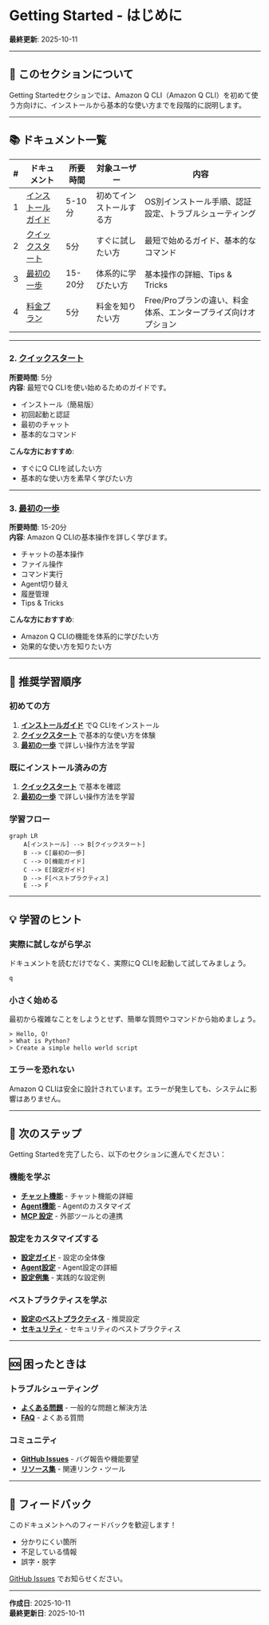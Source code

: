 # Getting Started - はじめに

**最終更新**: 2025-10-11

---

## 🎯 このセクションについて

Getting Startedセクションでは、Amazon Q CLI（Amazon Q CLI）を初めて使う方向けに、インストールから基本的な使い方までを段階的に説明します。

---

## 📚 ドキュメント一覧

| # | ドキュメント | 所要時間 | 対象ユーザー | 内容 |
|---|-------------|---------|-------------|------|
| 1 | [インストールガイド](installation.md) | 5-10分 | 初めてインストールする方 | OS別インストール手順、認証設定、トラブルシューティング |
| 2 | [クイックスタート](quick-start.md) | 5分 | すぐに試したい方 | 最短で始めるガイド、基本的なコマンド |
| 3 | [最初の一歩](first-steps.md) | 15-20分 | 体系的に学びたい方 | 基本操作の詳細、Tips & Tricks |
| 4 | [料金プラン](pricing.md) | 5分 | 料金を知りたい方 | Free/Proプランの違い、料金体系、エンタープライズ向けオプション |



---

### 2. [クイックスタート](quick-start.md)
**所要時間**: 5分  
**内容**: 最短でQ CLIを使い始めるためのガイドです。

- インストール（簡易版）
- 初回起動と認証
- 最初のチャット
- 基本的なコマンド

**こんな方におすすめ**:
- すぐにQ CLIを試したい方
- 基本的な使い方を素早く学びたい方

---

### 3. [最初の一歩](first-steps.md)
**所要時間**: 15-20分  
**内容**: Amazon Q CLIの基本操作を詳しく学びます。

- チャットの基本操作
- ファイル操作
- コマンド実行
- Agent切り替え
- 履歴管理
- Tips & Tricks

**こんな方におすすめ**:
- Amazon Q CLIの機能を体系的に学びたい方
- 効果的な使い方を知りたい方

---

## 🚀 推奨学習順序

### 初めての方

1. **[インストールガイド](installation.md)** でQ CLIをインストール
2. **[クイックスタート](quick-start.md)** で基本的な使い方を体験
3. **[最初の一歩](first-steps.md)** で詳しい操作方法を学習

### 既にインストール済みの方

1. **[クイックスタート](quick-start.md)** で基本を確認
2. **[最初の一歩](first-steps.md)** で詳しい操作方法を学習

### 学習フロー

```mermaid
graph LR
    A[インストール] --> B[クイックスタート]
    B --> C[最初の一歩]
    C --> D[機能ガイド]
    C --> E[設定ガイド]
    D --> F[ベストプラクティス]
    E --> F
```

---

## 💡 学習のヒント

### 実際に試しながら学ぶ

ドキュメントを読むだけでなく、実際にQ CLIを起動して試してみましょう。

```bash
q
```

### 小さく始める

最初から複雑なことをしようとせず、簡単な質問やコマンドから始めましょう。

```
> Hello, Q!
> What is Python?
> Create a simple hello world script
```

### エラーを恐れない

Amazon Q CLIは安全に設計されています。エラーが発生しても、システムに影響はありません。

---

## 🔗 次のステップ

Getting Startedを完了したら、以下のセクションに進んでください：

### 機能を学ぶ
- **[チャット機能](../features/chat.md)** - チャット機能の詳細
- **[Agent機能](../features/agents.md)** - Agentのカスタマイズ
- **[MCP 設定](../configuration/mcp-configuration.md)** - 外部ツールとの連携

### 設定をカスタマイズする
- **[設定ガイド](../configuration/overview.md)** - 設定の全体像
- **[Agent設定](../configuration/agent-configuration.md)** - Agent設定の詳細
- **[設定例集](../configuration/examples.md)** - 実践的な設定例

### ベストプラクティスを学ぶ
- **[設定のベストプラクティス](../best-practices/configuration.md)** - 推奨設定
- **[セキュリティ](../best-practices/security.md)** - セキュリティのベストプラクティス

---

## 🆘 困ったときは

### トラブルシューティング
- **[よくある問題](../troubleshooting/common-issues.md)** - 一般的な問題と解決方法
- **[FAQ](../troubleshooting/faq.md)** - よくある質問

### コミュニティ
- **[GitHub Issues](https://github.com/aws/amazon-q-developer-cli/issues)** - バグ報告や機能要望
- **[リソース集](../for-community/community/resources.md)** - 関連リンク・ツール

---

## 📝 フィードバック

このドキュメントへのフィードバックを歓迎します！

- 分かりにくい箇所
- 不足している情報
- 誤字・脱字

[GitHub Issues](https://github.com/aws/amazon-q-developer-cli/issues) でお知らせください。

---

**作成日**: 2025-10-11  
**最終更新日**: 2025-10-11
